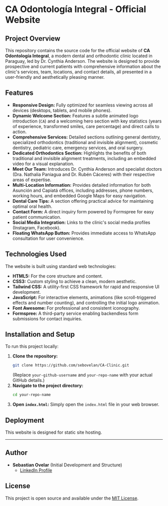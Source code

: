 # CA Odontología Integral - Official Website

## Project Overview

This repository contains the source code for the official website of **CA Odontología Integral**, a modern dental and orthodontic clinic located in Paraguay, led by Dr. Cynthia Anderson. The website is designed to provide prospective and current patients with comprehensive information about the clinic's services, team, locations, and contact details, all presented in a user-friendly and aesthetically pleasing manner.

## Features

* **Responsive Design:** Fully optimized for seamless viewing across all devices (desktops, tablets, and mobile phones).
* **Dynamic Welcome Section:** Features a subtle animated logo introduction (`CA`) and a welcoming hero section with key statistics (years of experience, transformed smiles, care percentage) and direct calls to action.
* **Comprehensive Services:** Detailed sections outlining general dentistry, specialized orthodontics (traditional and invisible alignment), cosmetic dentistry, pediatric care, emergency services, and oral surgery.
* **Dedicated Orthodontics Section:** Highlights the benefits of both traditional and invisible alignment treatments, including an embedded video for a visual explanation.
* **Meet Our Team:** Introduces Dr. Cynthia Anderson and specialist doctors (Dra. Nathalia Paniagua and Dr. Rubén Cáceres) with their respective areas of expertise.
* **Multi-Location Information:** Provides detailed information for both Asunción and Capiatá offices, including addresses, phone numbers, working hours, and embedded Google Maps for easy navigation.
* **Dental Care Tips:** A section offering practical advice for maintaining optimal oral health.
* **Contact Form:** A direct inquiry form powered by Formspree for easy patient communication.
* **Social Media Integration:** Links to the clinic's social media profiles (Instagram, Facebook).
* **Floating WhatsApp Button:** Provides immediate access to WhatsApp consultation for user convenience.

## Technologies Used

The website is built using standard web technologies:

* **HTML5:** For the core structure and content.
* **CSS3:** Custom styling to achieve a clean, modern aesthetic.
* **Tailwind CSS:** A utility-first CSS framework for rapid and responsive UI development.
* **JavaScript:** For interactive elements, animations (like scroll-triggered effects and number counting), and controlling the initial logo animation.
* **Font Awesome:** For professional and consistent iconography.
* **Formspree:** A third-party service enabling backendless form submissions for contact inquiries.

## Installation and Setup

To run this project locally:

1.  **Clone the repository:**
    ```bash
    git clone https://github.com/sebovelan/CA-Clinic.git
    ```
    (Replace `your-github-username` and `your-repo-name` with your actual GitHub details.)
2.  **Navigate to the project directory:**
    ```bash
    cd your-repo-name
    ```
3.  **Open `index.html`:** Simply open the `index.html` file in your web browser.

## Deployment

This website is designed for static site hosting. 

---

## Author

* **Sebastian Ovelar** (Initial Development and Structure)
    * [LinkedIn Profile](https://www.linkedin.com/in/sebastian-anderson-3a0610170/) 
## License

This project is open source and available under the [MIT License](LICENSE).
